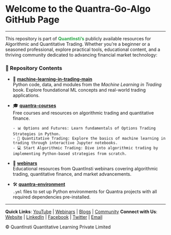 # Welcome to the Quantra-Go-Algo GitHub Page

---
This repository is part of <a href="https://www.quantinsti.com" style="text-decoration: none; color: #28a745; font-weight: bold;"> **QuantInsti’s**</a> publicly available resources for Algorithmic and Quantitative Trading. Whether you’re a beginner or a seasoned professional, explore practical tools, educational content, and a thriving community dedicated to advancing financial market technology:

### 📂 Repository Contents

 - 📘 [**machine-learning-in-trading-main**](https://github.com/quantra-go-algo/machine-learning-in-trading-main)  
   Python code, data, and modules from the *Machine Learning in Trading* book. Explore foundational ML concepts and real-world trading applications.


 - 🎓 [**quantra-courses**](https://github.com/quantra-go-algo/quantra-courses)  
   Free courses and resources on algorithmic trading and quantitative finance.  
   
       - 📊 Options and Futures: Learn fundamentals of Options Trading Strategies in Python.
       - 🤖 Quantitative Trading: Explore the basics of machine learning in trading through interactive Jupyter notebooks.
       - 💻 Start Algorithmic Trading: Dive into algorithmic trading by implementing Python-based strategies from scratch.


 - 🎥 [**webinars**](https://github.com/quantra-go-algo/webinars)  
   Educational resources from QuantInsti webinars covering algorithmic trading, quantitative finance, and market advancements.


 - 🛠️ [**quantra-environment**](https://github.com/quantra-go-algo/quantra-environment)    
   `.yml` files to set up Python environments for Quantra projects with all required dependencies pre-installed.

---
**Quick Links**: [YouTube](https://www.youtube.com/user/quantinsti) | [Webinars](https://blog.quantinsti.com/tag/webinars/) | [Blogs](https://www.quantinsti.com/blog/) | [Community](https://quantra.quantinsti.com/community)  **Connect with Us**: [Website](https://www.quantinsti.com) | [LinkedIn](https://www.linkedin.com/company/quantinsti) | [Facebook](https://www.facebook.com/quantinsti) | [Twitter](https://twitter.com/quantinsti) | [Email](mailto:support@quantinsti.com)

© QuantInsti Quantitative Learning Private Limited
